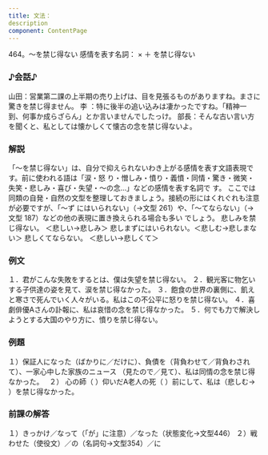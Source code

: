 ```yaml
---
title: 文法：
description
component: ContentPage
---
```



464。～を禁じ得ない
感情を表す名詞： × ＋ を禁じ得ない
### ♪会話♪
山田：営業第二課の上半期の売り上げは、目を見張るものがありますね。まさに驚きを禁じ得ません。
李 ：特に後半の追い込みは凄かったですね。「精神一到、何事か成らざらん」とか言いませんでしたっけ。 部長：そんな古い言い方を聞くと、私としては懐かしくて懐古の念を禁じ得ないよ。
### 解説
「～を禁じ得ない」は、自分で抑えられないわき上がる感情を表す文語表現です。前に使われる語は「涙・怒 り・憎しみ・憤り・義憤・同情・驚き・微笑・失笑・悲しみ・喜び・失望・～の念…」などの感情を表す名詞で す。
ここでは同類の自発・自然の文型を整理しておきましょう。接続の形にはくれぐれも注意が必要ですが、「～ず
にはいられない」（→文型 261）や、「～てならない」（→文型 187）などの他の表現に置き換えられる場合も多い でしょう。
悲しみを禁じ得ない。 ＜悲しい→悲しみ＞ 悲しまずにはいられない。＜悲しむ→悲しまない＞ 悲しくてならない。 ＜悲しい→悲しくて＞
### 例文
１．君がこんな失敗をするとは、僕は失望を禁じ得ない。
２．観光客に物乞いする子供達の姿を見て、涙を禁じ得なかった。
３．飽食の世界の裏側に、飢えと寒さで死んでいく人々がいる。私はこの不公平に怒りを禁じ得ない。
４．喜劇俳優Aさんの訃報に、私は哀惜の念を禁じ得なかった。
５．何でも力で解決しようとする大国のやり方に、憤りを禁じ得ない。
### 例題
１）保証人になった（ばかりに／だけに）、負債を（背負わせて／背負わされて）、一家心中した家族のニュース
（見たので／見て）、私は同情の念を禁じ得なかった。  
２） 心の師（ ）仰いだA老人の死（ ）前にして、私は（悲しむ→ ）を禁じ得なかった。
### 前課の解答
１）きっかけ／なって（「が」に注意）／なった（状態変化→文型446）
２）戦わせた（使役文）／の（名詞句→文型354）／に
